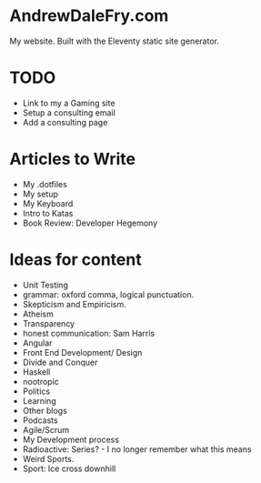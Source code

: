 # AndrewDaleFry.com

My website. Built with the Eleventy static site generator. 

# TODO
- Link to my a Gaming site
- Setup a consulting email
- Add a consulting page

# Articles to Write
- My .dotfiles
- My setup
- My Keyboard
- Intro to Katas
- Book Review: Developer Hegemony

# Ideas for content
- Unit Testing
- grammar: oxford comma, logical punctuation.
- Skepticism and Empiricism.
- Atheism
- Transparency
- honest communication: Sam Harris
- Angular
- Front End Development/ Design
- Divide and Conquer
- Haskell
- nootropic
- Politics
- Learning
- Other blogs
- Podcasts
- Agile/Scrum
- My Development process
- Radioactive: Series? - I no longer remember what this means
- Weird Sports.
- Sport: Ice cross downhill



